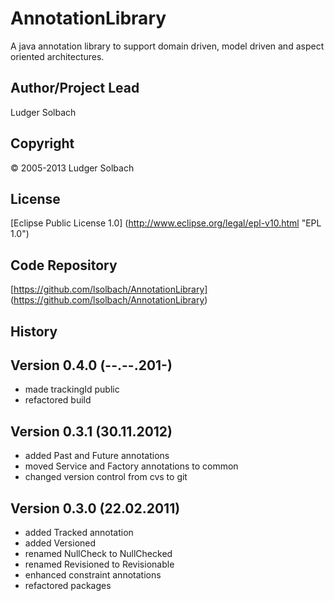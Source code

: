 AnnotationLibrary
=================
A java annotation library to support domain driven, model driven and aspect oriented architectures.

Author/Project Lead
-------------------
Ludger Solbach

Copyright
---------
© 2005-2013 Ludger Solbach

License
-------
[Eclipse Public License 1.0] (http://www.eclipse.org/legal/epl-v10.html "EPL 1.0")

Code Repository
---------------
[https://github.com/lsolbach/AnnotationLibrary] (https://github.com/lsolbach/AnnotationLibrary)

History
-------

Version 0.4.0 (--.--.201-)
--------------------------
* made trackingId public
* refactored build

Version 0.3.1 (30.11.2012)
--------------------------
* added Past and Future annotations
* moved Service and Factory annotations to common
* changed version control from cvs to git

Version 0.3.0 (22.02.2011)
--------------------------
* added Tracked annotation
* added Versioned
* renamed NullCheck to NullChecked
* renamed Revisioned to Revisionable
* enhanced constraint annotations
* refactored packages
